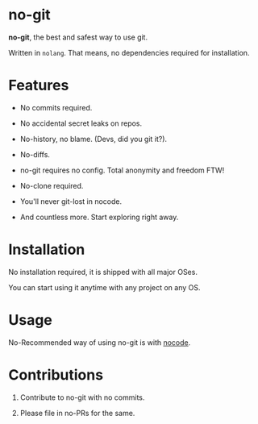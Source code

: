 # no-git
**no-git**, the best and safest way to use git.

Written in `nolang`. That means, no dependencies required for installation.

# Features

+ No commits required.

+ No accidental secret leaks on repos.

+ No-history, no blame. (Devs, did you git it?).

+ No-diffs.

+ no-git requires no config. Total anonymity and freedom FTW!

+ No-clone required.

+ You'll never git-lost in nocode.

+ And countless more. Start exploring right away.

# Installation

No installation required, it is shipped with all major OSes.

You can start using it anytime with any project on any OS.

# Usage

No-Recommended way of using no-git is with [nocode](https://github.com/kelseyhightower/nocode).

# Contributions

1. Contribute to no-git with no commits.

2. Please file in no-PRs for the same.

